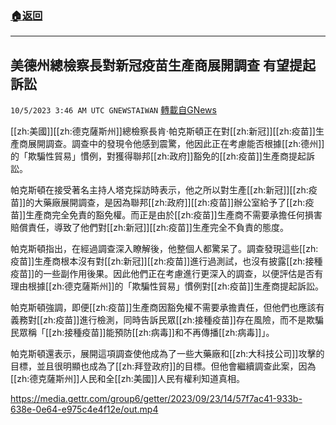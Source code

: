 ###  [:house:返回](README.md)
---


## 美德州總檢察長對新冠疫苗生產商展開調查  有望提起訴訟
`10/5/2023 3:46 AM UTC GNEWSTAIWAN` [轉載自GNews](https://gnews.org/articles/1784694)


 [[zh:美國]][[zh:德克薩斯州]]總檢察長肯·帕克斯頓正在對[[zh:新冠]][[zh:疫苗]]生產商展開調查。調查中的發現令他感到震驚，他因此正在考慮能否根據[[zh:德州]]的「欺騙性貿易」慣例，對獲得聯邦[[zh:政府]]豁免的[[zh:疫苗]]生產商提起訴訟。
 

帕克斯頓在接受著名主持人塔克採訪時表示，他之所以對生產[[zh:新冠]][[zh:疫苗]]的大藥廠展開調查，是因為聯邦[[zh:政府]][[zh:疫苗]]辦公室給予了[[zh:疫苗]]生產商完全免責的豁免權。而正是由於[[zh:疫苗]]生產商不需要承擔任何損害賠償責任，導致了他們對[[zh:新冠]][[zh:疫苗]]生產完全不負責的態度。

  

帕克斯頓指出，在經過調查深入瞭解後，他整個人都驚呆了。調查發現這些[[zh:疫苗]]生產商根本沒有對[[zh:新冠]][[zh:疫苗]]進行過測試，也沒有披露[[zh:接種疫苗]]的一些副作用後果。因此他們正在考慮進行更深入的調查，以便評估是否有理由根據[[zh:德克薩斯州]]的「欺騙性貿易」慣例對[[zh:疫苗]]生產商提起訴訟。

  

帕克斯頓強調，即便[[zh:疫苗]]生產商因豁免權不需要承擔責任，但他們也應該有義務對[[zh:疫苗]]進行檢測，同時告訴民眾[[zh:接種疫苗]]存在風險，而不是欺騙民眾稱「[[zh:接種疫苗]]能預防[[zh:病毒]]和不再傳播[[zh:病毒]]」。

  

帕克斯頓還表示，展開這項調查使他成為了一些大藥廠和[[zh:大科技公司]]攻擊的目標，並且很明顯也成為了[[zh:拜登政府]]的目標。但他會繼續調查此案，因為[[zh:德克薩斯州]]人民和全[[zh:美國]]人民有權利知道真相。


https://media.gettr.com/group6/getter/2023/09/23/14/57f7ac41-933b-638e-0e64-e975c4e4f12e/out.mp4


